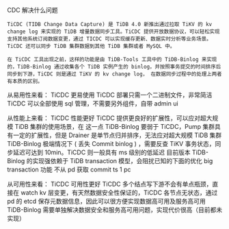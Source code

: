 CDC 解决什么问题

	TiCDC (TIDB Change Data Capture) 是 TiDB 4.0 新推出通过拉取 TiKV 的 kv change log 来实现的 TiDB 增量数据同步工具。TiCDC 提供开放数据协议，可以轻松实现支持其他系统订阅数据变更，通过 TICDC 可以实现缓存更新、数据实时分析等业务场景。TiCDC 还可以同步 TiDB 集群数据到其他 TiDB 集群或者 MySQL 中。

	在 TiCDC 工具出现之前，这样的功能是由 TiDB-Tools 工具中的 TiDB-Binlog 来实现的，TiDB-Binlog 通过收集各个 TiDB 实例产生的 binlog，并按照事务提交的时间排序后同步到下游，TiCDC 则是通过 TiKV 的 kv change log， 在数据同步过程中的处理上两者有本质的区别。

从易用性来看：
TiCDC 更易使用
TiCDC 部署只需一个二进制文件，非常简洁
TiCDC 可以全部使用 sql 管理，不需要另外组件，自带 admin ui

从性能上来看：
TiCDC 性能更好
TiCDC 提供更良好的扩展性，可以应对超大规模 TiDB 集群的使用场景，在 这一点 TiDB-Binlog 要弱于 TiCDC，Pump 集群具有一定的扩展性，但是 Drainer 是单节点归并排序，无法应对超大规模 TiDB 集群
TiDB-Binlog 极端情况下 ( 丢失 Commit binlog ) ，需要反查 TiKV 事务状态，同步延迟可达到 10min。TiCDC 则一般具有 ms 级别的低延迟
目前版本 TiDB-Binlog 的实现强依赖于 TiDB transaction 模型，会阻扰已知的下面的优化
big transaction 功能
不从 pd 获取 commit ts
1 pc

从可用性来看：
TiCDC 可用性更好
TiCDC 多个结点写下游不会有单点瓶颈，直接在 watch kv 层变更，有天然数据安全性保证的，TiCDC 各节点无状态，通过 pd 的 etcd 保存元数据信息，因此可以很方便实现数据高可用及服务高可用
TiDB-Binlog 需要单独解决数据安全和服务高可用问题，实现代价很高（目前都未实现）
